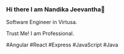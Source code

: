 ### Hi there I am Nandika Jeevantha👋
Software Engineer in Virtusa.

Trust Me! I am Professional.

#Angular
#React
#Express
#JavaScript
#Java
